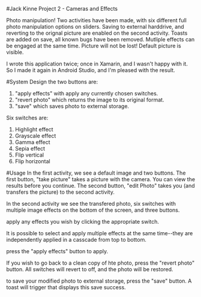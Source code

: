 #Jack Kinne Project 2 - Cameras and Effects

Photo manipulation!  Two activities have been made, with six different full photo manipulation options on sliders.  Saving to external harddrive, and reverting to the orignal picture are enabled on the second activity.  Toasts are added on save, all known bugs have been removed.  Mutliple effects can be engaged at the same time.  Picture will not be lost!  Default picture is visible.

I wrote this application twice; once in Xamarin, and I wasn't happy with it.  So I made it again in Android Studio, and I'm pleased with the result.

#System Design
the two buttons are: 
1. "apply effects" with apply any currently chosen switches.  
2. "revert photo" which returns the image to its original format.
3. "save" which saves photo to external storage.

Six switches are:
1. Highlight effect
2. Grayscale effect
3. Gamma effect
4. Sepia effect
5. Flip vertical
6. Flip horizontal

#Usage
In the first activity, we see a default image and two buttons.
The first button, "take picture" takes a picture with the camera.  You can view the results before you continue.  The second button, "edit Photo" takes you (and transfers the picture) to the second activity.

In the second activity we see the transfered photo, six switches with multiple image effects on the bottom of the screen, and three buttons.

apply any effects you wish by clicking the appropriate switch.  

It is possible to select and apply multiple effects at the same time--they are independently applied in a casscade from top to bottom.

press the "apply effects" button to apply.

If you wish to go back to a clean copy of hte photo, press the "revert photo" button.  All switches will revert to off, and the photo will be restored.

to save your modified photo to external storage, press the "save" button.  A toast will trigger that displays this save success.